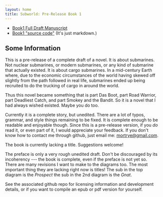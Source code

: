 ```yaml
---
layout: home
title: Subworld: Pre-Release Book 1
---
```


[//]: # (A test comment before main body text.)

* [Book1 Full Draft Manuscript](content/Subworldbook1.html)
* [Book1 "source code"](grannycart.net/subworld-book1/) (It's just markdown.)

## Some Information
This is a pre-release of a complete draft of a novel. It is about
submarines. Not nuclear submarines, or modern submarines, or any kind
of submarine that actually existed. It is about cargo submarines.
In a mid-century Earth where, due to the economic circumstances of the
world having skewed off slightly from the path followed in real life,
submarines ended up being recruited to do the trucking of cargo in
around the world.

Thus this novel became something that is part Das Boot, part Road
Warrior, part Deadliest Catch, and part Smokey and the Bandit. So it
is a novel that I had always wished existed. Maybe you do too.

Currently it is a complete story, but unedited. There are a lot of
typos, grammar, and style things remaining to be fixed. It is complete
enough to be readable and enjoyable though. Since this is a pre-release
version, if you _do_ read it, or even part of it, I would appreciate your
feedback. If you don't know how to contact me through github, just email
me: mortrye@gmail.com.

The book is currently lacking a title. 
Suggestions welcome!

The preface is only a very rough unedited draft. Don't be discouraged
by its incoherency --- the book is complete, even if the preface is not
yet so. There are many revisions I want to make to the diagrams too.
The most important thing they are lacking right now is titles! The sub
in the top diagram is the _Prospect_ the sub in the 2nd diagram is the
_Gnat_.

See the associated github repo for licensing information and development
details, or if you want to compile an epub or pdf version for yourself.



